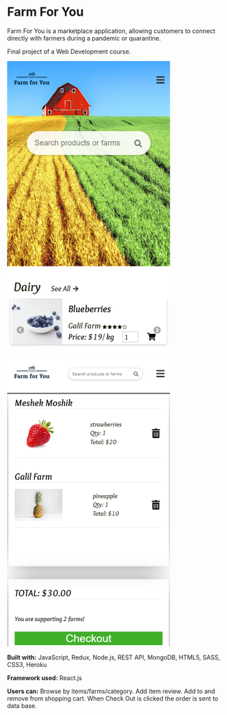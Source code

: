 # Farm For You

Farm For You is a marketplace application, allowing customers to connect directly with farmers during a pandemic or quarantine.

Final project of a Web Development course.

![home page](https://github.com/avigaily/farm-for-you/blob/master/Screenshot-home.png)
![checkout](https://github.com/avigaily/farm-for-you/blob/master/Screenshot-checkout.png)

**Built with:** JavaScript, Redux, Node.js, REST API, MongoDB, HTML5, SASS, CSS3, Heroku

**Framework used:** React.js

**Users can:** Browse by items/farms/category. Add item review. Add to and remove from shopping cart.
When Check Out is clicked the order is sent to data base. 
